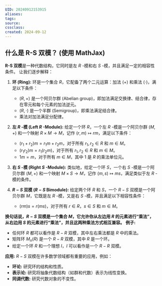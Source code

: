 ```yaml
---
UID: 20240912153915 
aliases: 
tags: 
source: 
cssclass: 
created: 2024-09-12
---
```

## 什么是 R-S 双模？ (使用 MathJax)
**R-S 双模**是一种代数结构，它同时是左 $R$ -模和右 $S$ -模，并且满足一定的相容性条件。 
让我们逐步解释：
1. **环 (Ring):**  环是一个集合 $R$，它配备了两个二元运算：加法 ($+$) 和乘法 ($\cdot$)，满足以下条件：
    *  $(R, +)$ 是一个阿贝尔群 (Abelian group)，即加法满足交换律、结合律，存在零元和每个元素的加法逆元。
    *  $(R, \cdot)$ 是一个半群 (Semigroup)，即乘法满足结合律。
    *  乘法对加法满足分配律。

2. **左 $R$ -模 (Left $R$ -Module):**  给定一个环 $R$，一个左 $R$ -模是一个阿贝尔群 $(M, +)$ 和一个映射 $R \times M \to M$，记作 $(r, m) \mapsto rm$，满足以下条件：
    *  $(r_1 + r_2)m = r_1m + r_2m$，对于所有 $r_1, r_2 \in R$ 和 $m \in M$。
    *  $(r_1r_2)m = r_1(r_2m)$，对于所有 $r_1, r_2 \in R$ 和 $m \in M$。
    *  $1m = m$，对于所有 $m \in M$，其中 $1$ 是 $R$ 的乘法单位元。

3. **右 $S$ -模 (Right $S$ -Module):**  类似地，给定一个环 $S$，一个右 $S$ -模是一个阿贝尔群 $(M, +)$ 和一个映射 $M \times S \to M$，记作 $(m, s) \mapsto ms$，满足类似于左 $R$ -模的条件。

4. **$R-S$ 双模 ($R-S$ Bimodule):**  给定两个环 $R$ 和 $S$，一个 $R-S$ 双模是一个阿贝尔群 $M$，它既是左 $R$ -模，又是右 $S$ -模，并且满足以下相容性条件：
    *  $(rm)s = r(ms)$，对于所有 $r \in R$，$s \in S$ 和 $m \in M$。

**换句话说，$R-S$ 双模是一个集合 $M$，它允许你从左边用 $R$ 的元素进行“乘法”，从右边用 $S$ 的元素进行“乘法”，并且这两种乘法方式相互兼容。**
**例子:**
* 任何环 $R$ 都可以看作是 $R-R$ 双模，其中左右乘法都是 $R$ 中的乘法。
* 矩阵环 $M_n(R)$ 是一个 $R-R$ 双模，其中 $R$ 是一个环。
* 给定一个环 $R$ 和一个理想 $I$，$I$ 可以看作是一个 $R-R$ 双模。

**应用:**
$R-S$ 双模在许多数学领域都有重要的应用，例如：
* **环论:** 研究环的结构和性质。
* **表示论:** 研究将抽象代数结构（如群和代数）表示为线性变换。
* **同调代数:** 研究代数对象的不变性。 

